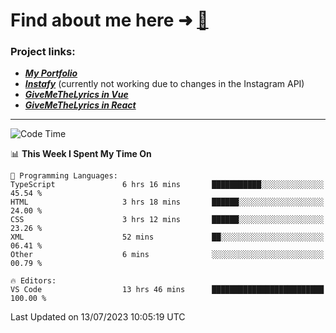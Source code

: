 # Find about me here ➜ [🧑](https://pauabella.dev)

### Project links:
- ***[My Portfolio](https://pauabella.dev)***
- ***[Instafy](https://instafy.me)*** (currently not working due to changes in the Instagram API)
- ***[GiveMeTheLyrics in Vue](https://lyrics.pauabella.dev)***
- ***[GiveMeTheLyrics in React](https://pauabella.dev/GiveMeTheLyrics)***

---
<!--START_SECTION:waka-->
![Code Time](http://img.shields.io/badge/Code%20Time-2%2C309%20hrs%2040%20mins-blue)

📊 **This Week I Spent My Time On** 

```text
💬 Programming Languages: 
TypeScript               6 hrs 16 mins       ███████████░░░░░░░░░░░░░░   45.54 % 
HTML                     3 hrs 18 mins       ██████░░░░░░░░░░░░░░░░░░░   24.00 % 
CSS                      3 hrs 12 mins       ██████░░░░░░░░░░░░░░░░░░░   23.26 % 
XML                      52 mins             ██░░░░░░░░░░░░░░░░░░░░░░░   06.41 % 
Other                    6 mins              ░░░░░░░░░░░░░░░░░░░░░░░░░   00.79 % 

🔥 Editors: 
VS Code                  13 hrs 46 mins      █████████████████████████   100.00 % 
```


 Last Updated on 13/07/2023 10:05:19 UTC
<!--END_SECTION:waka-->
